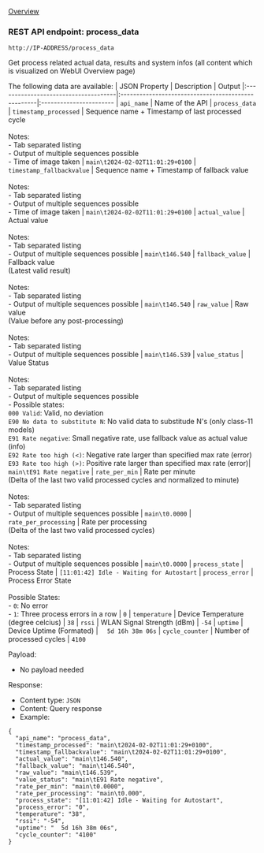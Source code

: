 [Overview](_OVERVIEW.md) 

### REST API endpoint: process_data

`http://IP-ADDRESS/process_data`


Get process related actual data, results and system infos (all content which is visualized on WebUI Overview page)

The following data are available:
| JSON Property                        | Description                                        | Output
|:-------------------------------------|:---------------------------------------------------|:-----------------------
| `api_name`                           | Name of the API                                    | `process_data`
| `timestamp_processed`                | Sequence name + Timestamp of last processed cycle<br><br>Notes:<br>- Tab separated listing<br>- Output of multiple sequences possible<br>- Time of image taken | `main\t2024-02-02T11:01:29+0100`
| `timestamp_fallbackvalue`            | Sequence name + Timestamp of fallback value<br><br>Notes:<br>- Tab separated listing<br>- Output of multiple sequences possible<br>- Time of image taken | `main\t2024-02-02T11:01:29+0100`
| `actual_value`                       | Actual value<br><br>Notes:<br>- Tab separated listing<br>- Output of multiple sequences possible | `main\t146.540`
| `fallback_value`                     | Fallback value<br>(Latest valid result)<br><br>Notes:<br>- Tab separated listing<br>- Output of multiple sequences possible | `main\t146.540`
| `raw_value`                          | Raw value <br>(Value before any post-processing)<br><br>Notes:<br>- Tab separated listing<br>- Output of multiple sequences possible | `main\t146.539`
| `value_status`                       | Value Status<br><br>Notes:<br>- Tab separated listing<br>- Output of multiple sequences possible <br>- Possible states:<br>`000 Valid`: Valid, no deviation <br>`E90 No data to substitute N`: No valid data to substitude N's (only class-11 models) <br>`E91 Rate negative`: Small negative rate, use fallback value as actual value (info) <br>`E92 Rate too high (<)`: Negative rate larger than specified max rate (error) <br>`E93 Rate too high (>)`: Positive rate larger than specified max rate (error)| `main\tE91 Rate negative`
| `rate_per_min`                       | Rate per minute<br>(Delta of the last two valid processed cycles and normalized to minute)<br><br>Notes:<br>- Tab separated listing<br>- Output of multiple sequences possible | `main\t0.0000`
| `rate_per_processing`                | Rate per processing<br>(Delta of the last two valid processed cycles)<br><br>Notes:<br>- Tab separated listing<br>- Output of multiple sequences possible | `main\t0.0000`
| `process_state`                      | Process State | `[11:01:42] Idle - Waiting for Autostart`
| `process_error`                      | Process Error State<br><br>Possible States:<br>- `0`: No error<br>- `1`: Three process errors in a row | `0`
| `temperature`                        | Device Temperature (degree celcius)                 | `38`
| `rssi`                               | WLAN Signal Strength (dBm)                          | `-54`
| `uptime`                             | Device Uptime (Formated)                            | `  5d 16h 38m 06s`
| `cycle_counter`                      | Number of processed cycles                          | `4100`


Payload:
- No payload needed

Response:
- Content type: `JSON`
- Content: Query response
- Example: 
```
{
  "api_name": "process_data",
  "timestamp_processed": "main\t2024-02-02T11:01:29+0100",
  "timestamp_fallbackvalue": "main\t2024-02-02T11:01:29+0100",
  "actual_value": "main\t146.540",
  "fallback_value": "main\t146.540",
  "raw_value": "main\t146.539",
  "value_status": "main\tE91 Rate negative",
  "rate_per_min": "main\t0.0000",
  "rate_per_processing": "main\t0.000",
  "process_state": "[11:01:42] Idle - Waiting for Autostart",
  "process_error": "0",
  "temperature": "38",
  "rssi": "-54",
  "uptime": "  5d 16h 38m 06s",
  "cycle_counter": "4100"
}
```
